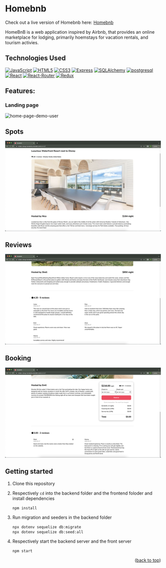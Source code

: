 # Homebnb

<a name="readme-top"></a>

Check out a live version of Homebnb here:
[Homebnb][render-url]

[render-url]: https://ruidan-zhang-homebnb.onrender.com

HomeBnB is a web application inspired by Airbnb, that provides an online marketplace for lodging, primarily hoemstays for vacation rentals, and tourism activies.

## Technologies Used
[![JavaScript](https://img.shields.io/badge/JavaScript-F7DF1E?style=for-the-badge&logo=javascript&logoColor=black)](https://www.javascript.com/)
[![HTML5](https://img.shields.io/badge/HTML5-E34F26?style=for-the-badge&logo=html5&logoColor=white)](https://html.com/)
[![CSS3](https://img.shields.io/badge/CSS3-1572B6?style=for-the-badge&logo=css3&logoColor=white)](https://www.w3.org/Style/CSS/Overview.en.html)
[![Express](https://img.shields.io/badge/Express.js-404D59?style=for-the-badge)](https://expressjs.com/)
[![SQLAlchemy](https://img.shields.io/badge/SQLAlchemy-CA4245?style=for-the-badge)](https://www.sqlalchemy.org/)
[![postgresql](https://img.shields.io/badge/PostgreSQL-316192?style=for-the-badge&logo=postgresql&logoColor=white)](https://www.postgresql.org/)
[![React](https://img.shields.io/badge/React-20232A?style=for-the-badge&logo=react&logoColor=61DAFB)](https://react.dev/)
[![React-Router](https://img.shields.io/badge/React_Router-CA4245?style=for-the-badge&logo=react-router&logoColor=white)](https://reactrouter.com/en/main)
[![Redux](https://img.shields.io/badge/Redux-593D88?style=for-the-badge&logo=redux&logoColor=white)](https://redux.js.org/)



## Features:
### Landing page
![home-page-demo-user]

[home-page-demo-user]: ./assets/landing-page.png

## Spots
![posts]

[posts]: ./assets/spot-details.png

## Reviews
![comments]

[comments]: ./assets/reviews.png

## Booking
![booking]

[booking]: ./assets/booking.png

## Getting started
1. Clone this repository

2. Respectively ```cd``` into the backend folder and the frontend foloder and install dependencies
      ```
      npm install
      ```

3. Run migration and seeders in the backend folder
      ```
      npx dotenv sequelize db:migrate
      npx dotenv sequelize db:seed:all
      ```

4. Respectively start the backend server and the front server
      ```
      npm start
      ```


<p align="right">(<a href="#readme-top">back to top</a>)</p>


<!-- MARKDOWN LINKS & IMAGES -->

